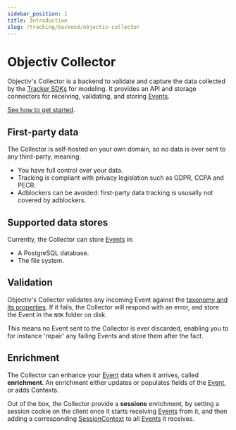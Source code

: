 ```yaml
---
sidebar_position: 1
title: Introduction
slug: /tracking/backend/objectiv-collector
---
```


# Objectiv Collector

Objectiv's Collector is a backend to validate and capture the data collected by the 
[Tracker SDKs](../introduction.md) for modeling. It provides an API and storage connectors for receiving, 
validating, and storing [Events](/taxonomy/reference/events/overview.md).

[See how to get started](./getting-started.md).

## First-party data
The Collector is self-hosted on your own domain, so no data is ever sent to any third-party, meaning:

* You have full control over your data.
* Tracking is compliant with privacy legislation such as GDPR, CCPA and PECR.
* Adblockers can be avoided: first-party data tracking is ususally not covered by adblockers.

## Supported data stores
Currently, the Collector can store [Events](/taxonomy/reference/events/overview.md) in:
- A PostgreSQL database.
- The file system.

## Validation
Objectiv's Collector validates any incoming Event against the 
[taxonomy and its properties](/taxonomy/reference/events/overview.md). If it fails, the Collector will respond 
with an error, and store the Event in the `NOK` folder on disk.

This means no Event sent to the Collector is ever discarded, enabling you to for instance 'repair' any 
failing Events and store them after the fact.

## Enrichment
The Collector can enhance your [Event](/taxonomy/reference/events/overview.md) data when it arrives, called 
**enrichment**. An enrichment either updates or populates fields of the 
[Event](/taxonomy/reference/events/overview.md), or adds Contexts.

Out of the box, the Collector provide a **sessions** enrichment, by setting a session cookie on the client
once it starts receiving [Events](/taxonomy/reference/events/overview.md) from it, and then adding a 
corresponding [SessionContext](/taxonomy/reference/global-contexts/SessionContext.md) to all 
[Events](/taxonomy/reference/events/overview.md) it receives.
